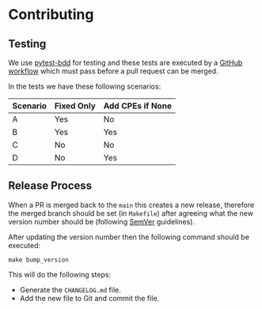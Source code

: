 # Contributing

## Testing

We use [pytest-bdd](https://pypi.org/project/pytest-bdd/) for testing and these
tests are executed by a
[GitHub workflow](https://github.com/cbdq-io/docker-grype/actions) which must
pass before a pull request can be merged.

In the tests we have these following scenarios:

| Scenario | Fixed Only | Add CPEs if None |
| -------- | ---------- | ---------------- |
| A        | Yes        | No               |
| B        | Yes        | Yes              |
| C        | No         | No               |
| D        | No         | Yes              |

## Release Process

When a PR is merged back to the `main` this creates a new release, therefore
the merged branch should be set (in `Makefile`) after agreeing what the new
version number should be (following [SemVer](https://semver.org/)
guidelines).

After updating the version number then the following command should be
executed:

`make bump_version`

This will do the following steps:

- Generate the `CHANGELOG.md` file.
- Add the new file to Git and commit the file.

